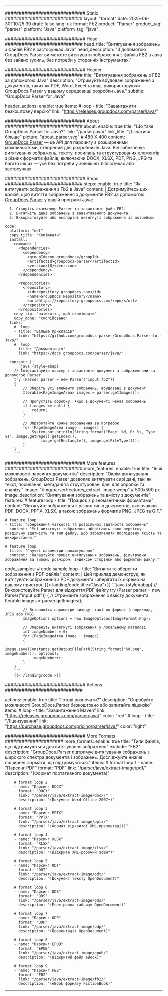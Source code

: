 


---
############################# Static ############################
layout: "format"
date:  2025-06-30T10:25:30
draft: false
lang: uk
format: Fb2
product: "Parser"
product_tag: "parser"
platform: "Java"
platform_tag: "java"

############################# Head ############################
head_title: "Витягування зображень з файлів FB2 в застосунках Java"
head_description: "З допомогою GroupDocs.Parser ви можете витягувати зображення з файлів FB2 в Java без зайвих зусиль, без потреби у сторонніх інструментах."

############################# Header ############################
title: "Витягування зображень з FB2 за допомогою Java" 
description: "Отримуйте вбудовані зображення з документів, таких як PDF, Word, Excel та інші, використовуючи GroupDocs.Parser у вашому середовищі розробки Java."
subtitle: "GroupDocs.Parser for Java" 

header_actions:
  enable: true
  items:
    #  loop
    - title: "Завантажити безкоштовну версію"
      link: "https://releases.groupdocs.com/parser/java/"
      
############################# About ############################
about:
    enable: true
    title: "Що таке GroupDocs.Parser for Java?"
    link: "/parser/java/"
    link_title: "Дізнатися більше"
    picture: "about_parser.svg" # 480 X 400
    content: |
       [GroupDocs.Parser](/parser/java/) — це API для парсингу з розширеними можливостями, створений для розробників Java. Він забезпечує витягування зображень, тексту, посилань та структурованих елементів з різних форматів файлів, включаючи DOCX, XLSX, PDF, PNG, JPG та багато інших — усе без потреби у зовнішніх бібліотеках або застосунках.

############################# Steps ############################
steps:
    enable: true
    title: "Як витягувати зображення з Fb2 в Java"
    content: |
      Дотримуйтесь цих кроків, щоб витягти зображення з документів FB2 за допомогою [GroupDocs.Parser](/parser/java/) у вашій програмі Java:
      
      1. Створіть екземпляр Parser та завантажте файл FB2.
      2. Витягніть дані зображень з завантаженого документа.
      3. Використовуйте або експортні витягнуті зображення за потребою.
   
    code:
      platform: "net"
      copy_title: "Копіювати"
      install:
        command: |
          <dependencies>
            <dependency>
              <groupId>com.groupdocs</groupId>
              <artifactId>groupdocs-parser</artifactId>
              <version>{0}</version>
            </dependency>
          </dependencies>

          <repositories>
            <repository>
              <id>repository.groupdocs.com</id>
              <name>GroupDocs Repository</name>
              <url>https://repository.groupdocs.com/repo/</url>
            </repository>
          </repositories>
        copy_tip: "натисніть, щоб скопіювати"
        copy_done: "скопійовано"
      links:
        #  loop
        - title: "Більше прикладів"
          link: "https://github.com/groupdocs-parser/GroupDocs.Parser-for-Java/"
        #  loop
        - title: "Документація"
          link: "https://docs.groupdocs.com/parser/java/"
          
      content: |
        ```java {style=abap}
        // Ініціалізуйте парсер і завантажте документ з зображеннями за допомогою Parser
        try (Parser parser = new Parser("input.fb2"))
        {
            // Зберіть усі елементи зображень, вбудовані в документ
            Iterable<PageImageArea> images = parser.getImages();

            // Пропустіть обробку, якщо в документі немає зображень
            if (images == null) {
                return;
            }

            // Обработайте кожне зображення за потребою
            for (PageImageArea image : images) {
                System.out.println(String.format("Page: %d, R: %s, Type: %s", image.getPage().getIndex(), 
                    image.getRectangle(), image.getFileType()));
            }
        }
        ```            

############################# More features ############################
more_features:
  enable: true
  title: "Інші можливості парсингу документів"
  description: "Окрім витягування зображень, GroupDocs.Parser дозволяє витягувати сирі дані, такі як текст, посилання, метадані та структуровані дані для обробки та аналізу."
  image: "/img/parser/features_extract-image.webp" # 500x500 px
  image_description: "Витягування зображень та вмісту з документів"
  features:
    # feature loop
    - title: "Працює з різноманітними форматами"
      content: "Витягуйте зображення з різних типів документів, включаючи PDF, DOCX, PPTX, XLSX, а також зображень форматів PNG, JPEG та GIF."

    # feature loop
    - title: "Збереження чіткості та роздільної здатності зображень"
      content: "Усі витягнуті зображення зберігають свою первісну роздільну здатність та тип файлу, щоб забезпечити послідовну якість та використання."

    # feature loop
    - title: "Гнучкі параметри налаштування"
      content: "Налаштуйте процес витягування зображень, фільтруючи зображення за типом, розміром, індексом сторінки або форматом файлу."
      
  code_samples:
    # code sample loop
    - title: "Витягти та зберегти зображення з PDF файлів"
      content: |
        Цей приклад демонструє, як витягувати зображення з PDF документа і зберігати їх окремо на вашому пристрої.
        {{< landing/code title="Java">}}
        ```java {style=abap}
        //  Використовуйте Parser для відкриття PDF файлу
        try (Parser parser = new Parser("input.pdf"))
        {
            // Отримайте зображення з вмісту документа
            Iterable<PageImageArea> images = parser.getImages();

            // Встановіть параметри виходу, такі як формат (наприклад, JPEG або PNG)
            ImageOptions options = new ImageOptions(ImageFormat.Png);

            // Збережіть витягнуті зображення у локальному каталозі
            int imageNumber = 0;
            for (PageImageArea image : images)
            {
                image.save(Constants.getOutputFilePath(String.format("%d.png", imageNumber)), options);
                imageNumber++;
            }
        }
        ```
        {{< /landing/code >}}


############################# Actions ############################

actions:
  enable: true
  title: "Готові розпочати?"
  description: "Спробуйте можливості GroupDocs.Parser безкоштовно або запитайте ліцензію"
  items:
    #  loop
    - title: "Завантаження Maven"
      link: "https://releases.groupdocs.com/parser/java/"
      color: "red"
        #  loop
    - title: "Ліцензування"
      link: "https://purchase.groupdocs.com/pricing/parser/java/"
      color: "light"


############################# More Formats #####################
more_formats:
    enable: true
    title: "Типи файлів, що підтримуються для витягування зображень"
    exclude: "FB2"
    description: "GroupDocs.Parser підтримує витягування зображень з широкого спектра документів і зображень. Досліджуйте нижче поширені формати, що підтримуються."
    items: 
        # format loop 1
        - name: "Парсинг PDF"
          format: "PDF"
          link: "/parser/java/extract-image/pdf/"
          description: "(Формат портативного документа)"
          
        # format loop 2
        - name: "Парсинг DOCX"
          format: "DOCX"
          link: "/parser/java/extract-image/docx/"
          description: "(Документ Word Office 2007+)"
          
        # format loop 3
        - name: "Парсинг PPTX"
          format: "PPTX"
          link: "/parser/java/extract-image/pptx/"
          description: "(Формат відкритої XML-презентації)"
          
        # format loop 4
        - name: "Парсинг XLSX"
          format: "XLSX"
          link: "/parser/java/extract-image/xlsx/"
          description: "(Відкрите XML-робочий зошит)"
          
        # format loop 5
        - name: "Парсинг ODT"
          format: "ODT"
          link: "/parser/java/extract-image/odt/"
          description: "(Документ тексту OpenDocument)"
          
        # format loop 6
        - name: "Парсинг ODS"
          format: "ODS"
          link: "/parser/java/extract-image/ods/"
          description: "(Електронна таблиця OpenDocument)"
          
        # format loop 7
        - name: "Парсинг ODP"
          format: "ODP"
          link: "/parser/java/extract-image/odp/"
          description: "(Презентація OpenDocument)"
          
        # format loop 8
        - name: "Парсинг EPUB"
          format: "EPUB"
          link: "/parser/java/extract-image/epub/"
          description: "(Відкритий файл eBook)"
          
        # format loop 9
        - name: "Парсинг FB2"
          format: "FB2"
          link: "/parser/java/extract-image/fb2/"
          description: "(eBook формату FictionBook)"
         
          

---